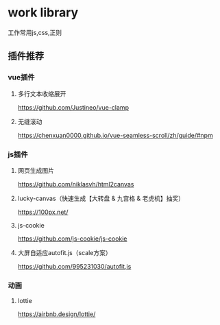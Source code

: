 # work library
工作常用js,css,正则

## 插件推荐

### vue插件

1. 多行文本收缩展开

    <https://github.com/Justineo/vue-clamp>

2. 无缝滚动

    <https://chenxuan0000.github.io/vue-seamless-scroll/zh/guide/#npm>

### js插件

1. 网页生成图片

    <https://github.com/niklasvh/html2canvas>

2. lucky-canvas（快速生成【大转盘 & 九宫格 & 老虎机】抽奖）

    <https://100px.net/>

3. js-cookie

    <https://github.com/js-cookie/js-cookie>

4. 大屏自适应autofit.js（scale方案）

    <https://github.com/995231030/autofit.js>

### 动画

1. lottie
    
    <https://airbnb.design/lottie/>
